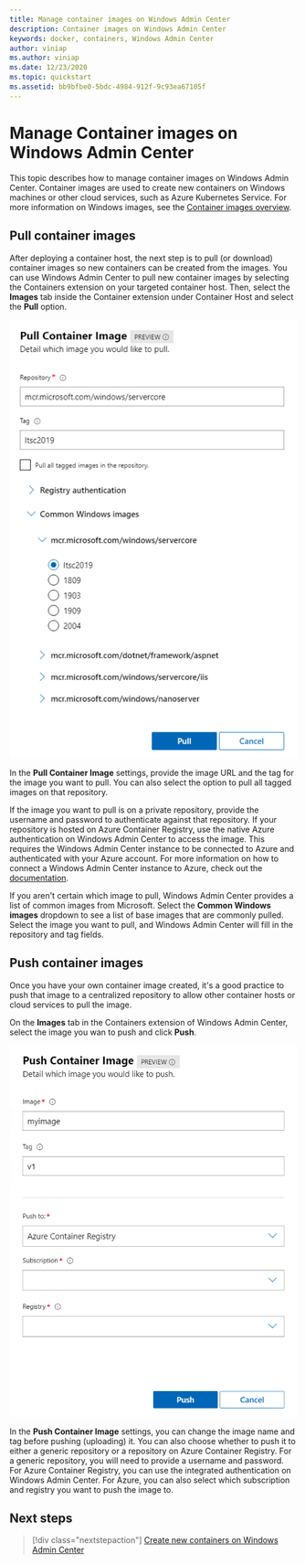 ```yaml
---
title: Manage container images on Windows Admin Center
description: Container images on Windows Admin Center
keywords: docker, containers, Windows Admin Center
author: viniap
ms.author: viniap
ms.date: 12/23/2020
ms.topic: quickstart
ms.assetid: bb9bfbe0-5bdc-4984-912f-9c93ea67105f
---
```

# Manage Container images on Windows Admin Center

This topic describes how to manage container images on Windows Admin Center. Container images are used to create new containers on Windows machines or other cloud services, such as Azure Kubernetes Service. For more information on Windows images, see the [Container images overview](https://docs.microsoft.com/en-us/virtualization/windowscontainers/about/#container-images).

## Pull container images

After deploying a container host, the next step is to pull (or download) container images so new containers can be created from the images. You can use Windows Admin Center to pull new container images by selecting the Containers extension on your targeted container host. Then, select the **Images** tab inside the Container extension under Container Host and select the **Pull** option.

![WAC-Pull](./media/WAC-Pull.png)

In the **Pull Container Image** settings, provide the image URL and the tag for the image you want to pull. You can also select the option to pull all tagged images on that repository.

If the image you want to pull is on a private repository, provide the username and password to authenticate against that repository. If your repository is hosted on Azure Container Registry, use the native Azure authentication on Windows Admin Center to access the image. This requires the Windows Admin Center instance to be connected to Azure and authenticated with your Azure account. For more information on how to connect a Windows Admin Center instance to Azure, check out the [documentation](https://docs.microsoft.com/en-us/windows-server/manage/windows-admin-center/azure/azure-integration).

If you aren't certain which image to pull, Windows Admin Center provides a list of common images from Microsoft. Select the **Common Windows images** dropdown to see a list of base images that are commonly pulled. Select the image you want to pull, and Windows Admin Center will fill in the repository and tag fields.

## Push container images

Once you have your own container image created, it's a good practice to push that image to a centralized repository to allow other container hosts or cloud services to pull the image.

On the **Images** tab in the Containers extension of Windows Admin Center, select the image you wan to push and click **Push**.

![WAC-Push](./media/WAC-Push.png)

In the **Push Container Image** settings, you can change the image name and tag before pushing (uploading) it. You can also choose whether to push it to either a generic repository or a repository on Azure Container Registry. For a generic repository, you will need to provide a username and password. For Azure Container Registry, you can use the integrated authentication on Windows Admin Center. For Azure, you can also select which subscription and registry you want to push the image to.

## Next steps

> [!div class="nextstepaction"]
> [Create new containers on Windows Admin Center](./wac-images.md) 